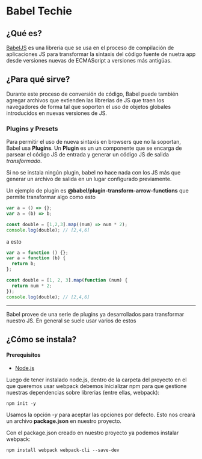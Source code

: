 # Babel Techie #

## ¿Qué es? ##
[BabelJS](https://babeljs.io/docs/en) es una libreria que se usa en el proceso de compilación de aplicaciones JS para transformar la sintaxis del código fuente de nuetra app desde versiones nuevas de ECMAScript a versiones más antigüas.

## ¿Para qué sirve? ##
Durante este proceso de conversión de código, Babel puede también agregar archivos que extienden las librerias de JS que traen los navegadores de forma tal que soporten el uso de objetos globales introducidos en nuevas versiones de JS.

### Plugins  y Presets ###
Para permitir el uso de nueva sintaxis en browsers que no la soportan, Babel usa **Plugins**.
Un **Plugin** es un un componente que se encarga de parsear el código JS de entrada y generar un código JS de salida *transformado*.

Si no se instala ningún plugin, babel no hace nada con los JS más que generar un archivo de salida en un lugar configurado previamente.

Un ejemplo de plugin es **@babel/plugin-transform-arrow-functions** que permite transformar algo como esto
```JavaScript
var a = () => {};
var a = (b) => b;

const double = [1,2,3].map((num) => num * 2);
console.log(double); // [2,4,6]
```
a esto
```JavaScript
var a = function () {};
var a = function (b) {
  return b;
};

const double = [1, 2, 3].map(function (num) {
  return num * 2;
});
console.log(double); // [2,4,6]
```

---

Babel provee de una serie de plugins ya desarrollados para transformar nuestro JS. En general se suele usar varios de estos 
## ¿Cómo se instala? ##
#### Prerequisitos ####
* [Node.js](https://nodejs.org/es/)

Luego de tener instalado node.js, dentro de la carpeta del proyecto en el que queremos usar webpack debemos inicializar npm para que gestione nuestras dependencias sobre librerias (entre ellas, webpack):
```
npm init -y
```

Usamos la opción *-y* para aceptar las opciones por defecto.
Esto nos creará un archivo **package.json** en nuestro proyecto.

Con el package.json creado en nuestro proyecto ya podemos instalar webpack:

```
npm install webpack webpack-cli --save-dev
```